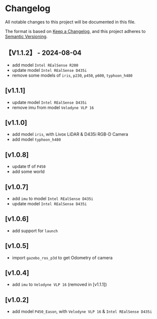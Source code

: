 # Changelog

All notable changes to this project will be documented in this file.

The format is based on [Keep a Changelog](https://keepachangelog.com/en/1.1.0/),
and this project adheres to [Semantic Versioning](https://semver.org/spec/v2.0.0.html).

## 【V1.1.2】 - 2024-08-04
- add model `Intel REalSense R200`
- update model `Intel REalSense D435i`
- remove some models of `iris`, `p230`, `p450`, `p600`, `typhoon_h480`

## [v1.1.1]
- update model `Intel REalSense D435i`
- remove imu from model `Velodyne VLP 16`

## [v1.1.0]
- add model `iris`, with Livox LiDAR & D435i RGB-D Camera
- add model `typhoon_h480`

## [v1.0.8]
- update tf of `P450`
- add some world

## [v1.0.7]
- add `imu` to model `Intel REalSense D435i`
- update model `Intel REalSense D435i`

## [v1.0.6]
- add support for `launch`

## [v1.0.5]
- import `gazebo_ros_p3d` to get Odometry of camera

## [v1.0.4]
- add `imu` to `Velodyne VLP 16` (removed in [v1.1.1])

## [v1.0.2]
- add model `P450_Eason`, with `Velodyne VLP 16` &  `Intel REalSense D435i`
